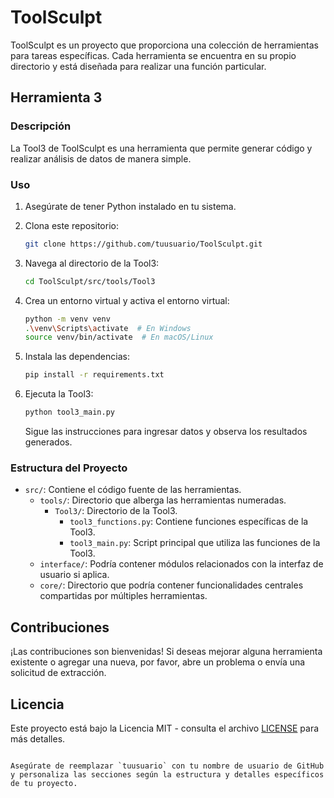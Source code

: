# ToolSculpt

ToolSculpt es un proyecto que proporciona una colección de herramientas para tareas específicas. Cada herramienta se encuentra en su propio directorio y está diseñada para realizar una función particular.

## Herramienta 3

### Descripción

La Tool3 de ToolSculpt es una herramienta que permite generar código y realizar análisis de datos de manera simple.

### Uso

1. Asegúrate de tener Python instalado en tu sistema.
2. Clona este repositorio:

   ```bash
   git clone https://github.com/tuusuario/ToolSculpt.git
   ```

3. Navega al directorio de la Tool3:

   ```bash
   cd ToolSculpt/src/tools/Tool3
   ```

4. Crea un entorno virtual y activa el entorno virtual:

   ```bash
   python -m venv venv
   .\venv\Scripts\activate  # En Windows
   source venv/bin/activate  # En macOS/Linux
   ```

5. Instala las dependencias:

   ```bash
   pip install -r requirements.txt
   ```

6. Ejecuta la Tool3:

   ```bash
   python tool3_main.py
   ```

   Sigue las instrucciones para ingresar datos y observa los resultados generados.

### Estructura del Proyecto

- `src/`: Contiene el código fuente de las herramientas.
  - `tools/`: Directorio que alberga las herramientas numeradas.
    - `Tool3/`: Directorio de la Tool3.
      - `tool3_functions.py`: Contiene funciones específicas de la Tool3.
      - `tool3_main.py`: Script principal que utiliza las funciones de la Tool3.
  - `interface/`: Podría contener módulos relacionados con la interfaz de usuario si aplica.
  - `core/`: Directorio que podría contener funcionalidades centrales compartidas por múltiples herramientas.

## Contribuciones

¡Las contribuciones son bienvenidas! Si deseas mejorar alguna herramienta existente o agregar una nueva, por favor, abre un problema o envía una solicitud de extracción.

## Licencia

Este proyecto está bajo la Licencia MIT - consulta el archivo [LICENSE](LICENSE) para más detalles.
```

Asegúrate de reemplazar `tuusuario` con tu nombre de usuario de GitHub y personaliza las secciones según la estructura y detalles específicos de tu proyecto.
